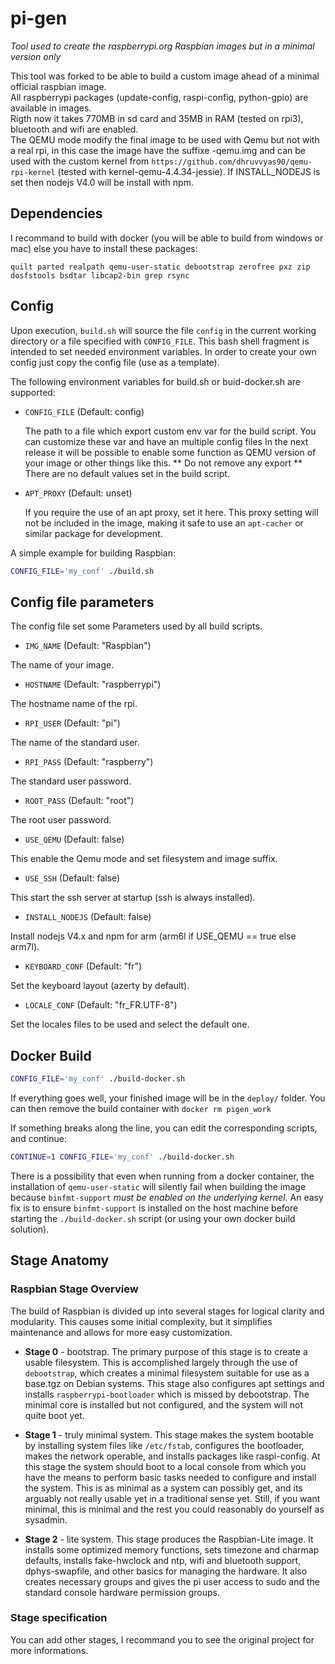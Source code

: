 # pi-gen
_Tool used to create the raspberrypi.org Raspbian images but in a minimal version only_

This tool was forked to be able to build a custom image ahead of a minimal official raspbian image.  
All raspberrypi packages (update-config, raspi-config, python-gpio) are available in images.  
Rigth now it takes 770MB in sd card and 35MB in RAM (tested on rpi3), bluetooth and wifi are enabled.  
The QEMU mode modify the final image to be used with Qemu but not with a real rpi, in this case the image have the suffixe -qemu.img
and can be used with the custom kernel from `https://github.com/dhruvvyas90/qemu-rpi-kernel` (tested with kernel-qemu-4.4.34-jessie).
If INSTALL_NODEJS is set then nodejs V4.0 will be install with npm.

## Dependencies

I recommand to build with docker (you will be able to build from windows or mac) else you have to install these packages:

`quilt parted realpath qemu-user-static debootstrap zerofree pxz zip dosfstools bsdtar libcap2-bin grep rsync`

## Config

Upon execution, `build.sh` will source the file `config` in the current
working directory or a file specified with `CONFIG_FILE`.  This bash shell fragment is intended to set needed
environment variables. In order to create your own config just copy the config file (use as a template).

The following environment variables for build.sh or buid-docker.sh are supported:

 * `CONFIG_FILE` (Default: config)

   The path to a file which export custom env var for the build script. You can customize these var and have an multiple config files
   In the next release it will be possible to enable some function as QEMU version of your image or other things like this.
   ** Do not remove any export ** There are no default values set in the build script.

 * `APT_PROXY` (Default: unset)

   If you require the use of an apt proxy, set it here.  This proxy setting
   will not be included in the image, making it safe to use an `apt-cacher` or
   similar package for development.

A simple example for building Raspbian:

```bash
CONFIG_FILE='my_conf' ./build.sh
```

## Config file parameters

The config file set some Parameters used by all build scripts.

  * `IMG_NAME` (Default: <string> "Raspbian")

  The name of your image.

  * `HOSTNAME` (Default: <string> "raspberrypi")

  The hostname name of the rpi.

  * `RPI_USER` (Default: <string> "pi")

  The name of the standard user.

  * `RPI_PASS` (Default: <string> "raspberry")

  The standard user password.

  * `ROOT_PASS` (Default: <string> "root")

  The root user password.

  * `USE_QEMU` (Default: <boolean> false)

  This enable the Qemu mode and set filesystem and image suffix.

  * `USE_SSH` (Default: <boolean> false)

  This start the ssh server at startup (ssh is always installed).

  * `INSTALL_NODEJS` (Default: <boolean> false)

  Install nodejs V4.x and npm for arm (arm6l if USE_QEMU == true else arm7l).

  * `KEYBOARD_CONF` (Default: <string> "fr")

  Set the keyboard layout (azerty by default).

  * `LOCALE_CONF` (Default: <string> "fr_FR.UTF-8")

  Set the locales files to be used and select the default one.

## Docker Build

```bash
CONFIG_FILE='my_conf' ./build-docker.sh
```
If everything goes well, your finished image will be in the `deploy/` folder.
You can then remove the build container with `docker rm pigen_work`

If something breaks along the line, you can edit the corresponding scripts, and
continue:

```bash
CONTINUE=1 CONFIG_FILE='my_conf' ./build-docker.sh
```

There is a possibility that even when running from a docker container, the installation of `qemu-user-static` will silently fail when building the image because `binfmt-support` _must be enabled on the underlying kernel_. An easy fix is to ensure `binfmt-support` is installed on the host machine before starting the `./build-docker.sh` script (or using your own docker build solution).

## Stage Anatomy

### Raspbian Stage Overview

The build of Raspbian is divided up into several stages for logical clarity
and modularity.  This causes some initial complexity, but it simplifies
maintenance and allows for more easy customization.

 - **Stage 0** - bootstrap.  The primary purpose of this stage is to create a
   usable filesystem.  This is accomplished largely through the use of
   `debootstrap`, which creates a minimal filesystem suitable for use as a
   base.tgz on Debian systems.  This stage also configures apt settings and
   installs `raspberrypi-bootloader` which is missed by debootstrap.  The
   minimal core is installed but not configured, and the system will not quite
   boot yet.

 - **Stage 1** - truly minimal system.  This stage makes the system bootable by
   installing system files like `/etc/fstab`, configures the bootloader, makes
   the network operable, and installs packages like raspi-config.  At this
   stage the system should boot to a local console from which you have the
   means to perform basic tasks needed to configure and install the system.
   This is as minimal as a system can possibly get, and its arguably not
   really usable yet in a traditional sense yet.  Still, if you want minimal,
   this is minimal and the rest you could reasonably do yourself as sysadmin.

 - **Stage 2** - lite system.  This stage produces the Raspbian-Lite image.  It
   installs some optimized memory functions, sets timezone and charmap
   defaults, installs fake-hwclock and ntp, wifi and bluetooth support,
   dphys-swapfile, and other basics for managing the hardware.  It also
   creates necessary groups and gives the pi user access to sudo and the
   standard console hardware permission groups.


### Stage specification
You can add other stages, I recommand you to see the original project for more informations.
